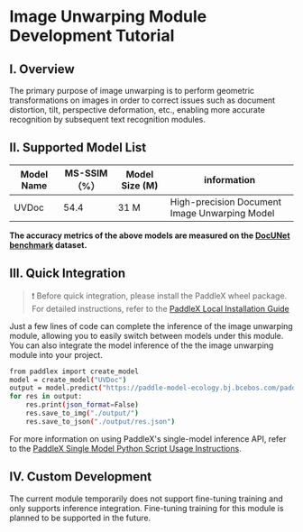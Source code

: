 # Image Unwarping Module Development Tutorial

## I. Overview
The primary purpose of image unwarping is to perform geometric transformations on images in order to correct issues such as document distortion, tilt, perspective deformation, etc., enabling more accurate recognition by subsequent text recognition modules.

## II. Supported Model List

|Model Name|MS-SSIM （%）|Model Size (M)| information|
|-|-|-|-|
|UVDoc |54.4|31 M|High-precision Document Image Unwarping Model|


**The accuracy metrics of the above models are measured on the [DocUNet benchmark](https://www3.cs.stonybrook.edu/~cvl/docunet.html) dataset.**

## III. Quick Integration
> ❗ Before quick integration, please install the PaddleX wheel package. For detailed instructions, refer to the [PaddleX Local Installation Guide](../../../installation/installation.md)


Just a few lines of code can complete the inference of the image unwarping module, allowing you to easily switch between models under this module. You can also integrate the model inference of the the image unwarping module into your project.

```bash
from paddlex import create_model
model = create_model("UVDoc")
output = model.predict("https://paddle-model-ecology.bj.bcebos.com/paddlex/imgs/demo_image/doc_test.jpg", batch_size=1)
for res in output:
    res.print(json_format=False)
    res.save_to_img("./output/")
    res.save_to_json("./output/res.json")
```
For more information on using PaddleX's single-model inference API, refer to the [PaddleX Single Model Python Script Usage Instructions](../../instructions/model_python_API.md).

## IV. Custom Development
The current module temporarily does not support fine-tuning training and only supports inference integration. Fine-tuning training for this module is planned to be supported in the future.
